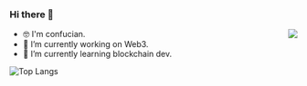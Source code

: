 ### Hi there 👋

<!--
**Confucian-e/Confucian-e** is a ✨ _special_ ✨ repository because its `README.md` (this file) appears on your GitHub profile.

Here are some ideas to get you started:

- 🔭 I’m currently working on ...
- 🌱 I’m currently learning ...
- 👯 I’m looking to collaborate on ...
- 🤔 I’m looking for help with ...
- 💬 Ask me about ...
- 📫 How to reach me: ...
- 😄 Pronouns: ...
- ⚡ Fun fact: ...
-->
<a href="https://github.com/anuraghazra/github-readme-stats">
  <img align="right" src="https://github-readme-stats.vercel.app/api/pin/?username=anuraghazra&repo=github-readme-stats" />
</a>

- 🤓 I'm confucian.
- 🔭 I’m currently working on Web3.
- 🌱 I’m currently learning blockchain dev. 

<!-- ![Confucian's GitHub stats](https://github-readme-stats.vercel.app/api?username=Confucian-e&count_private=true&show_icons=true&theme=tokyonight) -->

![Top Langs](https://github-readme-stats.vercel.app/api/top-langs/?username=Confucian-e&count_private=true&show_icons=true&theme=tokyonight&layout=compact)
